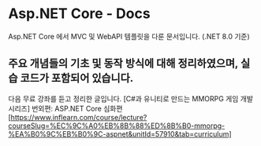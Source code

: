 # Asp.NET Core - Docs
Asp.NET Core 에서 MVC 및 WebAPI 템플릿을 다룬 문서입니다. (.NET 8.0 기준)

주요 개념들의 기초 및 동작 방식에 대해 정리하였으며, 실습 코드가 포함되어 있습니다.
---
다음 무료 강좌를 듣고 정리한 글입니다.
[C#과 유니티로 만드는 MMORPG 게임 개발 시리즈] 번외편: ASP.NET Core 심화편
[https://www.inflearn.com/course/lecture?courseSlug=%EC%9C%A0%EB%8B%88%ED%8B%B0-mmorpg-%EA%B0%9C%EB%B0%9C-aspnet&unitId=57910&tab=curriculum]
